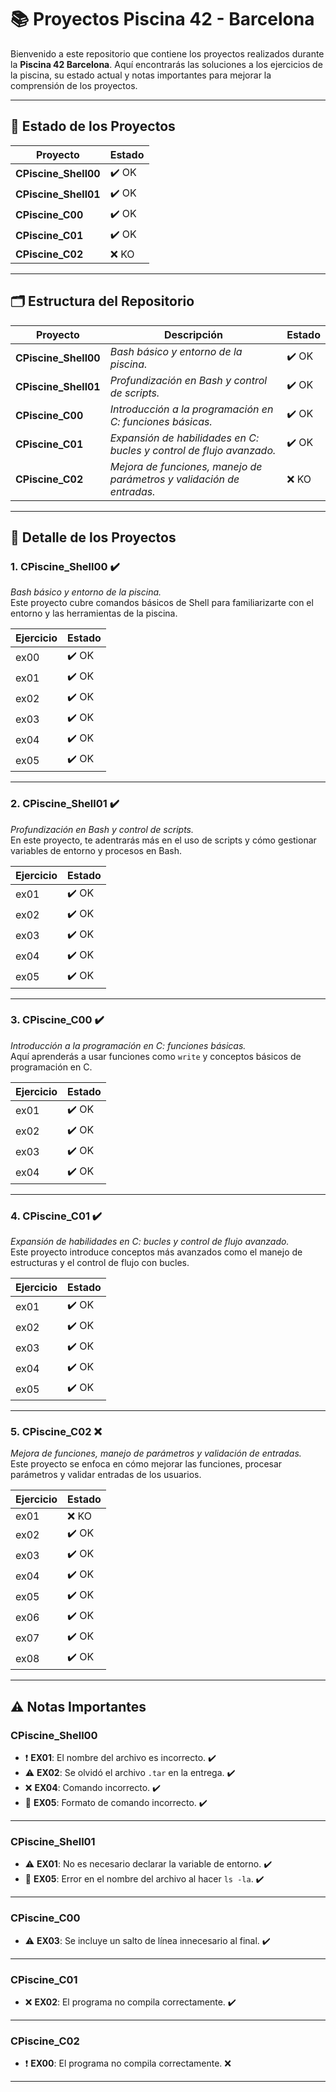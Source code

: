 # 📚 Proyectos Piscina 42 - Barcelona

Bienvenido a este repositorio que contiene los proyectos realizados durante la **Piscina 42 Barcelona**. Aquí encontrarás las soluciones a los ejercicios de la piscina, su estado actual y notas importantes para mejorar la comprensión de los proyectos.

---

## 🚀 Estado de los Proyectos

| **Proyecto**              | **Estado**  |
|---------------------------|-------------|
| **CPiscine_Shell00**       | ✔️ OK       |
| **CPiscine_Shell01**       | ✔️ OK       |
| **CPiscine_C00**           | ✔️ OK       |
| **CPiscine_C01**           | ✔️ OK       |
| **CPiscine_C02**           | ❌ KO       |

---

## 🗂️ Estructura del Repositorio

| **Proyecto**              | **Descripción**                                         | **Estado**  |
|---------------------------|---------------------------------------------------------|-------------|
| **CPiscine_Shell00**       | _Bash básico y entorno de la piscina._                  | ✔️ OK       |
| **CPiscine_Shell01**       | _Profundización en Bash y control de scripts._          | ✔️ OK       |
| **CPiscine_C00**           | _Introducción a la programación en C: funciones básicas._| ✔️ OK       |
| **CPiscine_C01**           | _Expansión de habilidades en C: bucles y control de flujo avanzado._ | ✔️ OK       |
| **CPiscine_C02**           | _Mejora de funciones, manejo de parámetros y validación de entradas._ | ❌ KO       |

---

## 📖 Detalle de los Proyectos

### 1. **CPiscine_Shell00** ✔️
_Bash básico y entorno de la piscina._  
Este proyecto cubre comandos básicos de Shell para familiarizarte con el entorno y las herramientas de la piscina.

| **Ejercicio** | **Estado** |
|----------------|------------|
| ex00           | ✔️ OK      |
| ex01           | ✔️ OK      |
| ex02           | ✔️ OK      |
| ex03           | ✔️ OK      |
| ex04           | ✔️ OK      |
| ex05           | ✔️ OK      |

---

### 2. **CPiscine_Shell01** ✔️
_Profundización en Bash y control de scripts._  
En este proyecto, te adentrarás más en el uso de scripts y cómo gestionar variables de entorno y procesos en Bash.

| **Ejercicio** | **Estado** |
|----------------|------------|
| ex01           | ✔️ OK      |
| ex02           | ✔️ OK      |
| ex03           | ✔️ OK      |
| ex04           | ✔️ OK      |
| ex05           | ✔️ OK      |

---

### 3. **CPiscine_C00** ✔️
_Introducción a la programación en C: funciones básicas._  
Aquí aprenderás a usar funciones como `write` y conceptos básicos de programación en C.

| **Ejercicio** | **Estado** |
|----------------|------------|
| ex01           | ✔️ OK      |
| ex02           | ✔️ OK      |
| ex03           | ✔️ OK      |
| ex04           | ✔️ OK      |

---

### 4. **CPiscine_C01** ✔️
_Expansión de habilidades en C: bucles y control de flujo avanzado._  
Este proyecto introduce conceptos más avanzados como el manejo de estructuras y el control de flujo con bucles.

| **Ejercicio** | **Estado** |
|----------------|------------|
| ex01           | ✔️ OK      |
| ex02           | ✔️ OK      |
| ex03           | ✔️ OK      |
| ex04           | ✔️ OK      |
| ex05           | ✔️ OK      |

---

### 5. **CPiscine_C02** ❌
_Mejora de funciones, manejo de parámetros y validación de entradas._  
Este proyecto se enfoca en cómo mejorar las funciones, procesar parámetros y validar entradas de los usuarios.

| **Ejercicio** | **Estado** |
|----------------|------------|
| ex01           | ❌ KO      |
| ex02           | ✔️ OK      |
| ex03           | ✔️ OK      |
| ex04           | ✔️ OK      |
| ex05           | ✔️ OK      |
| ex06           | ✔️ OK      |
| ex07           | ✔️ OK      |
| ex08           | ✔️ OK      |

---

## ⚠️ Notas Importantes

### **CPiscine_Shell00**
- ❗ **EX01**: El nombre del archivo es incorrecto. ✔️
- ⚠️ **EX02**: Se olvidó el archivo `.tar` en la entrega. ✔️
- ❌ **EX04**: Comando incorrecto. ✔️
- 🔴 **EX05**: Formato de comando incorrecto. ✔️

---

### **CPiscine_Shell01**
- ⚠️ **EX01**: No es necesario declarar la variable de entorno. ✔️
- 🔴 **EX05**: Error en el nombre del archivo al hacer `ls -la`. ✔️

---

### **CPiscine_C00**
- ⚠️ **EX03**: Se incluye un salto de línea innecesario al final. ✔️

---

### **CPiscine_C01**
- ❌ **EX02**: El programa no compila correctamente. ✔️

---

### **CPiscine_C02**
- ❗ **EX00**: El programa no compila correctamente. ❌

---
